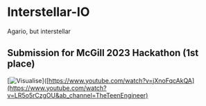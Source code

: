 # Interstellar-IO
Agario, but interstellar

## Submission for McGill 2023 Hackathon (1st place)
[![Visualise](https://img.youtube.com/vi/LR5o5rCzgOU/maxresdefault.jpg)]([https://www.youtube.com/watch?v=jXnoFqcAkQA](https://www.youtube.com/watch?v=LR5o5rCzgOU&ab_channel=TheTeenEngineer)
